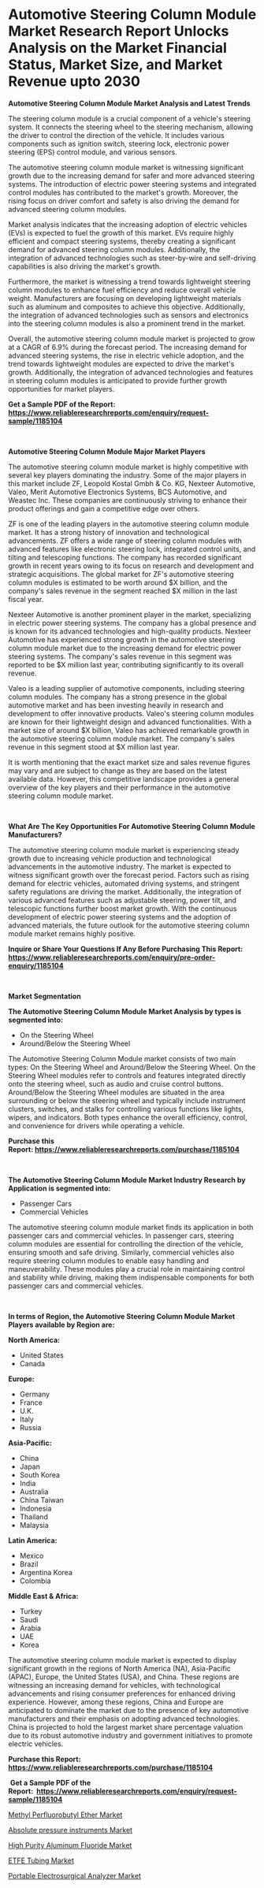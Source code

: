 <p><h1>Automotive Steering Column Module Market Research Report Unlocks Analysis on the Market Financial Status, Market Size, and Market Revenue upto 2030</h1></p><p><strong>Automotive Steering Column Module Market Analysis and Latest Trends</strong></p>
<p><p>The steering column module is a crucial component of a vehicle's steering system. It connects the steering wheel to the steering mechanism, allowing the driver to control the direction of the vehicle. It includes various components such as ignition switch, steering lock, electronic power steering (EPS) control module, and various sensors.</p><p>The automotive steering column module market is witnessing significant growth due to the increasing demand for safer and more advanced steering systems. The introduction of electric power steering systems and integrated control modules has contributed to the market's growth. Moreover, the rising focus on driver comfort and safety is also driving the demand for advanced steering column modules.</p><p>Market analysis indicates that the increasing adoption of electric vehicles (EVs) is expected to fuel the growth of this market. EVs require highly efficient and compact steering systems, thereby creating a significant demand for advanced steering column modules. Additionally, the integration of advanced technologies such as steer-by-wire and self-driving capabilities is also driving the market's growth.</p><p>Furthermore, the market is witnessing a trend towards lightweight steering column modules to enhance fuel efficiency and reduce overall vehicle weight. Manufacturers are focusing on developing lightweight materials such as aluminum and composites to achieve this objective. Additionally, the integration of advanced technologies such as sensors and electronics into the steering column modules is also a prominent trend in the market.</p><p>Overall, the automotive steering column module market is projected to grow at a CAGR of 6.9% during the forecast period. The increasing demand for advanced steering systems, the rise in electric vehicle adoption, and the trend towards lightweight modules are expected to drive the market's growth. Additionally, the integration of advanced technologies and features in steering column modules is anticipated to provide further growth opportunities for market players.</p></p>
<p><strong>Get a Sample PDF of the Report:&nbsp; <a href="https://www.reliableresearchreports.com/enquiry/request-sample/1185104">https://www.reliableresearchreports.com/enquiry/request-sample/1185104</a></strong></p>
<p>&nbsp;</p>
<p><strong>Automotive Steering Column Module Major Market Players</strong></p>
<p><p>The automotive steering column module market is highly competitive with several key players dominating the industry. Some of the major players in this market include ZF, Leopold Kostal Gmbh & Co. KG, Nexteer Automotive, Valeo, Merit Automotive Electronics Systems, BCS Automotive, and Weastec Inc. These companies are continuously striving to enhance their product offerings and gain a competitive edge over others.</p><p>ZF is one of the leading players in the automotive steering column module market. It has a strong history of innovation and technological advancements. ZF offers a wide range of steering column modules with advanced features like electronic steering lock, integrated control units, and tilting and telescoping functions. The company has recorded significant growth in recent years owing to its focus on research and development and strategic acquisitions. The global market for ZF's automotive steering column modules is estimated to be worth around $X billion, and the company's sales revenue in the segment reached $X million in the last fiscal year.</p><p>Nexteer Automotive is another prominent player in the market, specializing in electric power steering systems. The company has a global presence and is known for its advanced technologies and high-quality products. Nexteer Automotive has experienced strong growth in the automotive steering column module market due to the increasing demand for electric power steering systems. The company's sales revenue in this segment was reported to be $X million last year, contributing significantly to its overall revenue.</p><p>Valeo is a leading supplier of automotive components, including steering column modules. The company has a strong presence in the global automotive market and has been investing heavily in research and development to offer innovative products. Valeo's steering column modules are known for their lightweight design and advanced functionalities. With a market size of around $X billion, Valeo has achieved remarkable growth in the automotive steering column module market. The company's sales revenue in this segment stood at $X million last year.</p><p>It is worth mentioning that the exact market size and sales revenue figures may vary and are subject to change as they are based on the latest available data. However, this competitive landscape provides a general overview of the key players and their performance in the automotive steering column module market.</p></p>
<p>&nbsp;</p>
<p><strong>What Are The Key Opportunities For Automotive Steering Column Module Manufacturers?</strong></p>
<p><p>The automotive steering column module market is experiencing steady growth due to increasing vehicle production and technological advancements in the automotive industry. The market is expected to witness significant growth over the forecast period. Factors such as rising demand for electric vehicles, automated driving systems, and stringent safety regulations are driving the market. Additionally, the integration of various advanced features such as adjustable steering, power tilt, and telescopic functions further boost market growth. With the continuous development of electric power steering systems and the adoption of advanced materials, the future outlook for the automotive steering column module market remains highly positive.</p></p>
<p><strong>Inquire or Share Your Questions If Any Before Purchasing This Report: <a href="https://www.reliableresearchreports.com/enquiry/pre-order-enquiry/1185104">https://www.reliableresearchreports.com/enquiry/pre-order-enquiry/1185104</a></strong></p>
<p>&nbsp;</p>
<p><strong>Market Segmentation</strong></p>
<p><strong>The Automotive Steering Column Module Market Analysis by types is segmented into:</strong></p>
<p><ul><li>On the Steering Wheel</li><li>Around/Below the Steering Wheel</li></ul></p>
<p><p>The Automotive Steering Column Module market consists of two main types: On the Steering Wheel and Around/Below the Steering Wheel. On the Steering Wheel modules refer to controls and features integrated directly onto the steering wheel, such as audio and cruise control buttons. Around/Below the Steering Wheel modules are situated in the area surrounding or below the steering wheel and typically include instrument clusters, switches, and stalks for controlling various functions like lights, wipers, and indicators. Both types enhance the overall efficiency, control, and convenience for drivers while operating a vehicle.</p></p>
<p><strong>Purchase this Report:&nbsp;<a href="https://www.reliableresearchreports.com/purchase/1185104">https://www.reliableresearchreports.com/purchase/1185104</a></strong></p>
<p>&nbsp;</p>
<p><strong>The Automotive Steering Column Module Market Industry Research by Application is segmented into:</strong></p>
<p><ul><li>Passenger Cars</li><li>Commercial Vehicles</li></ul></p>
<p><p>The automotive steering column module market finds its application in both passenger cars and commercial vehicles. In passenger cars, steering column modules are essential for controlling the direction of the vehicle, ensuring smooth and safe driving. Similarly, commercial vehicles also require steering column modules to enable easy handling and maneuverability. These modules play a crucial role in maintaining control and stability while driving, making them indispensable components for both passenger cars and commercial vehicles.</p></p>
<p>&nbsp;</p>
<p><strong>In terms of Region, the Automotive Steering Column Module Market Players available by Region are:</strong></p>
<p>
    <p> <strong> North America: </strong>
        <ul>
            <li>United States</li>
            <li>Canada</li>
        </ul>
        </p> 
    <p> <strong> Europe: </strong>
        <ul>
            <li>Germany</li>
            <li>France</li>
            <li>U.K.</li>
            <li>Italy</li>
            <li>Russia</li>
        </ul>
        </p> 
    <p> <strong> Asia-Pacific: </strong>
        <ul>
            <li>China</li>
            <li>Japan</li>
            <li>South Korea</li>
            <li>India</li>
            <li>Australia</li>
            <li>China Taiwan</li>
            <li>Indonesia</li>
            <li>Thailand</li>
            <li>Malaysia</li>
        </ul>
        </p> 
    <p> <strong> Latin America: </strong>
        <ul>
            <li>Mexico</li>
            <li>Brazil</li>
            <li>Argentina Korea</li>
            <li>Colombia</li>
        </ul>
        </p> 
    <p> <strong> Middle East & Africa: </strong>
        <ul>
            <li>Turkey</li>
            <li>Saudi</li>
            <li>Arabia</li>
            <li>UAE</li>
            <li>Korea</li>
        </ul>
    </p>
    </p>
<p><p>The automotive steering column module market is expected to display significant growth in the regions of North America (NA), Asia-Pacific (APAC), Europe, the United States (USA), and China. These regions are witnessing an increasing demand for vehicles, with technological advancements and rising consumer preferences for enhanced driving experience. However, among these regions, China and Europe are anticipated to dominate the market due to the presence of key automotive manufacturers and their emphasis on adopting advanced technologies. China is projected to hold the largest market share percentage valuation due to its robust automotive industry and government initiatives to promote electric vehicles.</p></p>
<p><strong>Purchase this Report: <a href="https://www.reliableresearchreports.com/purchase/1185104">https://www.reliableresearchreports.com/purchase/1185104</a></strong></p>
<p>&nbsp;<strong>Get a Sample PDF of the Report:&nbsp;&nbsp;<a href="https://www.reliableresearchreports.com/enquiry/request-sample/1185104">https://www.reliableresearchreports.com/enquiry/request-sample/1185104</a></strong></p>
<p><strong></strong></p>
<p><p><a href="https://medium.com/@laurenglover76/methyl-perfluorobutyl-ether-market-focuses-on-market-share-size-and-projected-forecast-till-2030-8551b35f37b5">Methyl Perfluorobutyl Ether Market</a></p><p><a href="https://medium.com/@bernadetteball666/absolute-pressure-instruments-market-outlook-industry-overview-and-forecast-2023-to-2030-e4790ee9a25c">Absolute pressure instruments Market</a></p><p><a href="https://medium.com/@bonniehoppe2023/high-purity-aluminum-fluoride-market-comprehensive-assessment-by-type-application-and-geography-34d4fe4b14c8">High Purity Aluminum Fluoride Market</a></p><p><a href="https://medium.com/@jenniferwhite656/etfe-tubing-market-furnishes-information-on-market-share-market-trends-and-market-growth-b2c72cbbce62">ETFE Tubing Market</a></p><p><a href="https://medium.com/@linneahilll6456/portable-electrosurgical-analyzer-market-size-market-outlook-and-market-forecast-2023-to-2030-14d31f26c51b">Portable Electrosurgical Analyzer Market</a></p></p>